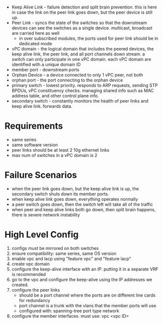- Keep Alive Link - failure detection and split brain prevention. this is here in case the link on the peer link goes down, but the peer device is still up.
- Peer Link - syncs the state of the switches so that the downstream devices can see the switches as a single device. multicast, broadcast are carried here as well
	- in over subscribed modules, the ports used for peer link should be in dedicated mode
- vPC domain - the logical domain that includes the peered devices, the keep alive link, the peer link, and all port channels down stream. a switch can only participate in one vPC domain. each vPC domain are identified with a unique domain ID
- member port - downstream ports
- Orphan Device - a device connected to only 1 vPC peer, not both
- orphan port - the port connecting to the orphan device
- primary switch - lowest priority. responds to ARP requests, sending STP BPDUs, vPC constituency checks. managing shared info such as MAC address table, and other control plane info.
- secondary switch - constantly monitors the health of peer links and keep alive link. forwards data.

# Requirements
- same series
- same software version
- peer links should be at least 2 10g ethernet links
- max num of switches in a vPC domain is 2

# Failure Scenarios
- when the peer link goes down, but the keep alive link is up, the secondary switch shuts down its member ports.
- when keep alive link goes down, everything operates normally
- a peer switch goes down, then the switch left will take all of the traffic
- when peer and keep alive links both go down, then split brain happens, there is severe network instability


# High Level Config
1. configs must be mirrored on both switches
2. ensure compatibility: same series, same OS version
3. enable vpc and lacp using "feature vpc" and "feature lacp"
4. create vpc domain
5. configure the keep-alive interface with an IP. putting it in a separate VRF is recommended
6. go to the vpc and configure the keep-alive using the IP addresses we created.
7. configure the peer links
	- should be a port channel where the ports are on different line cards for redundancy
	- port channel is a trunk with the vlans that the member ports will use
	- configured with: spanning-tree port type network
8. configure the member interfaces. must use: vpc \<vpc ID>

